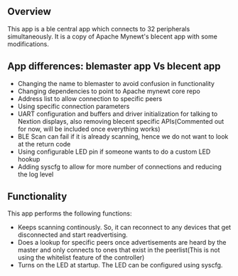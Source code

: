 ## Overview

This app is a ble central app which connects to 32 peripherals
simultaneously. It is a copy of Apache Mynewt's blecent app with some
modifications.

## App differences: blemaster app Vs blecent app ##

- Changing the name to blemaster to avoid confusion in functionality
- Changing dependencies to point to Apache mynewt core repo
- Address list to allow connection to specific peers
- Using specific connection parameters
- UART configuration and buffers and driver initialization for talking to Nextion displays, also removing blecent specific APIs(Commented out for now, will be included once everything works)
- BLE Scan can fail if it is already scanning, hence we do not want to look at the return code
- Using configurable LED pin if someone wants to do a custom LED hookup
- Adding syscfg to allow for more number of connections and reducing the log level

## Functionality ##

This app performs the following functions:
- Keeps scanning continously. So, it can reconnect to any devices that
  get disconnected and start readvertising.
- Does a lookup for specific peers once advertisements are heard by the
  master and only connects to ones that exist in the peerlist(This is
  not using the whitelist feature of the controller)
- Turns on the LED at startup. The LED can be configured using syscfg.

